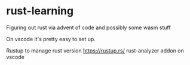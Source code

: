 # rust-learning
Figuring out rust via advent of code and possibly some wasm stuff

On vscode it's pretty easy to set up.

Rustup to manage rust version https://rustup.rs/
rust-analyzer addon on vscode